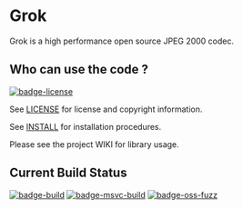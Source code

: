 # Grok

Grok is a high performance open source JPEG 2000 codec.

## Who can use the code ?
[![badge-license]][link-license]

See [LICENSE][link-license] for license and copyright information.

See [INSTALL](https://github.com/GrokImageCompression/grok/blob/master/INSTALL.md) for installation procedures.


Please see the project WIKI for library usage.

## Current Build Status
[![badge-build]][link-build]
[![badge-msvc-build]][link-msvc-build]
[![badge-oss-fuzz]][link-oss-fuzz]  

[badge-license]: https://img.shields.io/badge/License-AGPL%20v3-blue.svg "AGPL 3.0"
[link-license]: https://github.com/GrokImageCompression/grok/blob/master/LICENSE "AGPL 3.0"
[badge-build]: https://travis-ci.org/GrokImageCompression/grok.svg?branch=master "Build Status"
[link-build]: https://travis-ci.org/GrokImageCompression/grok "Build Status"
[badge-msvc-build]: https://ci.appveyor.com/api/projects/status/github/GrokImageCompression/grok?branch=master&svg=true "Windows Build Status"
[link-msvc-build]: https://ci.appveyor.com/project/boxerab/grok/branch/master "Windows Build Status"
[badge-oss-fuzz]: https://oss-fuzz-build-logs.storage.googleapis.com/badges/grok.svg "Fuzzing Status"
[link-oss-fuzz]: https://bugs.chromium.org/p/oss-fuzz/issues/list?sort=-opened&can=1&q=proj:grok "Fuzzing Status"
